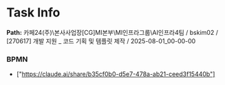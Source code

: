 # Task Info

**Path:** 카페24(주)\본사사업장\[CG]MI본부\MI인프라그룹\AI인프라4팀 / bskim02 / [270617] 개발 지원 _ 코드 기획 및 템플릿 제작 / 2025-08-01_00-00-00

### BPMN
- ["https://claude.ai/share/b35cf0b0-d5e7-478a-ab21-ceed3f15440b"]

